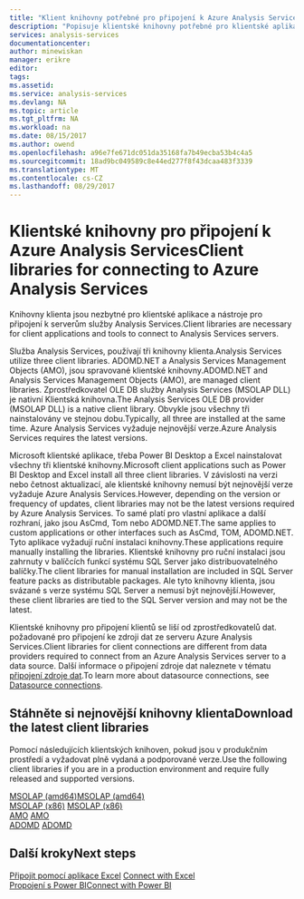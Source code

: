 ```yaml
---
title: "Klient knihovny potřebné pro připojení k Azure Analysis Services | Microsoft Docs"
description: "Popisuje klientské knihovny potřebné pro klientské aplikace a nástroje pro připojení služby Azure Analysis Services"
services: analysis-services
documentationcenter: 
author: minewiskan
manager: erikre
editor: 
tags: 
ms.assetid: 
ms.service: analysis-services
ms.devlang: NA
ms.topic: article
ms.tgt_pltfrm: NA
ms.workload: na
ms.date: 08/15/2017
ms.author: owend
ms.openlocfilehash: a96e7fe671dc051da35168fa7b49ecba53b4c4a5
ms.sourcegitcommit: 18ad9bc049589c8e44ed277f8f43dcaa483f3339
ms.translationtype: MT
ms.contentlocale: cs-CZ
ms.lasthandoff: 08/29/2017
---
```

# <a name="client-libraries-for-connecting-to-azure-analysis-services"></a><span data-ttu-id="754e9-103">Klientské knihovny pro připojení k Azure Analysis Services</span><span class="sxs-lookup"><span data-stu-id="754e9-103">Client libraries for connecting to Azure Analysis Services</span></span>

<span data-ttu-id="754e9-104">Knihovny klienta jsou nezbytné pro klientské aplikace a nástroje pro připojení k serverům služby Analysis Services.</span><span class="sxs-lookup"><span data-stu-id="754e9-104">Client libraries are necessary for client applications and tools to connect to Analysis Services servers.</span></span> 

<span data-ttu-id="754e9-105">Služba Analysis Services, používají tři knihovny klienta.</span><span class="sxs-lookup"><span data-stu-id="754e9-105">Analysis Services utilize three client libraries.</span></span> <span data-ttu-id="754e9-106">ADOMD.NET a Analysis Services Management Objects (AMO), jsou spravované klientské knihovny.</span><span class="sxs-lookup"><span data-stu-id="754e9-106">ADOMD.NET and Analysis Services Management Objects (AMO), are managed client libraries.</span></span> <span data-ttu-id="754e9-107">Zprostředkovatel OLE DB služby Analysis Services (MSOLAP DLL) je nativní Klientská knihovna.</span><span class="sxs-lookup"><span data-stu-id="754e9-107">The Analysis Services OLE DB provider (MSOLAP DLL) is a native client library.</span></span> <span data-ttu-id="754e9-108">Obvykle jsou všechny tři nainstalovány ve stejnou dobu.</span><span class="sxs-lookup"><span data-stu-id="754e9-108">Typically, all three are installed at the same time.</span></span> <span data-ttu-id="754e9-109">Azure Analysis Services vyžaduje nejnovější verze.</span><span class="sxs-lookup"><span data-stu-id="754e9-109">Azure Analysis Services requires the latest versions.</span></span> 

<span data-ttu-id="754e9-110">Microsoft klientské aplikace, třeba Power BI Desktop a Excel nainstalovat všechny tři klientské knihovny.</span><span class="sxs-lookup"><span data-stu-id="754e9-110">Microsoft client applications such as Power BI Desktop and Excel install all three client libraries.</span></span> <span data-ttu-id="754e9-111">V závislosti na verzi nebo četnost aktualizací, ale klientské knihovny nemusí být nejnovější verze vyžaduje Azure Analysis Services.</span><span class="sxs-lookup"><span data-stu-id="754e9-111">However, depending on the version or frequency of updates, client libraries may not be the latest versions required by Azure Analysis Services.</span></span> <span data-ttu-id="754e9-112">To samé platí pro vlastní aplikace a další rozhraní, jako jsou AsCmd, Tom nebo ADOMD.NET.</span><span class="sxs-lookup"><span data-stu-id="754e9-112">The same applies to custom applications or other interfaces such as AsCmd, TOM, ADOMD.NET.</span></span> <span data-ttu-id="754e9-113">Tyto aplikace vyžadují ruční instalaci knihovny.</span><span class="sxs-lookup"><span data-stu-id="754e9-113">These applications require manually installing the libraries.</span></span> <span data-ttu-id="754e9-114">Klientské knihovny pro ruční instalaci jsou zahrnuty v balíčcích funkcí systému SQL Server jako distribuovatelného balíčky.</span><span class="sxs-lookup"><span data-stu-id="754e9-114">The client libraries for manual installation are included in SQL Server feature packs as distributable packages.</span></span> <span data-ttu-id="754e9-115">Ale tyto knihovny klienta, jsou svázané s verze systému SQL Server a nemusí být nejnovější.</span><span class="sxs-lookup"><span data-stu-id="754e9-115">However, these client libraries are tied to the SQL Server version and may not be the latest.</span></span>  

<span data-ttu-id="754e9-116">Klientské knihovny pro připojení klientů se liší od zprostředkovatelů dat. požadované pro připojení ke zdroji dat ze serveru Azure Analysis Services.</span><span class="sxs-lookup"><span data-stu-id="754e9-116">Client libraries for client connections are different from data providers required to connect from an Azure Analysis Services server to a data source.</span></span> <span data-ttu-id="754e9-117">Další informace o připojení zdroje dat naleznete v tématu [připojení zdroje dat](analysis-services-datasource.md).</span><span class="sxs-lookup"><span data-stu-id="754e9-117">To learn more about datasource connections, see [Datasource connections](analysis-services-datasource.md).</span></span>

## <a name="download-the-latest-client-libraries"></a><span data-ttu-id="754e9-118">Stáhněte si nejnovější knihovny klienta</span><span class="sxs-lookup"><span data-stu-id="754e9-118">Download the latest client libraries</span></span>  
<span data-ttu-id="754e9-119">Pomocí následujících klientských knihoven, pokud jsou v produkčním prostředí a vyžadovat plně vydaná a podporované verze.</span><span class="sxs-lookup"><span data-stu-id="754e9-119">Use the following client libraries if you are in a production environment and require fully released and supported versions.</span></span>

[<span data-ttu-id="754e9-120">MSOLAP (amd64)</span><span class="sxs-lookup"><span data-stu-id="754e9-120">MSOLAP (amd64)</span></span>](https://go.microsoft.com/fwlink/?linkid=829576)</br><span data-ttu-id="754e9-121">
[MSOLAP (x86)](https://go.microsoft.com/fwlink/?linkid=829575)</span><span class="sxs-lookup"><span data-stu-id="754e9-121">
[MSOLAP (x86)](https://go.microsoft.com/fwlink/?linkid=829575)</span></span></br><span data-ttu-id="754e9-122">
[AMO](https://go.microsoft.com/fwlink/?linkid=829578)</span><span class="sxs-lookup"><span data-stu-id="754e9-122">
[AMO](https://go.microsoft.com/fwlink/?linkid=829578)</span></span></br><span data-ttu-id="754e9-123">
[ADOMD](https://go.microsoft.com/fwlink/?linkid=829577)</span><span class="sxs-lookup"><span data-stu-id="754e9-123">
[ADOMD](https://go.microsoft.com/fwlink/?linkid=829577)</span></span></br>

## <a name="next-steps"></a><span data-ttu-id="754e9-124">Další kroky</span><span class="sxs-lookup"><span data-stu-id="754e9-124">Next steps</span></span>
<span data-ttu-id="754e9-125">[Připojit pomocí aplikace Excel](analysis-services-connect-excel.md)  </span><span class="sxs-lookup"><span data-stu-id="754e9-125">[Connect with Excel](analysis-services-connect-excel.md)  </span></span>  
[<span data-ttu-id="754e9-126">Propojení s Power BI</span><span class="sxs-lookup"><span data-stu-id="754e9-126">Connect with Power BI</span></span>](analysis-services-connect-pbi.md)

